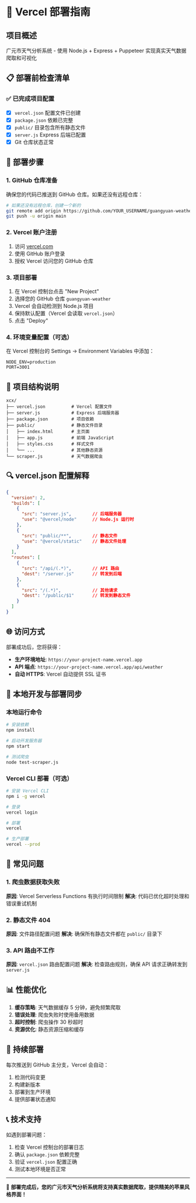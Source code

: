 # 🚀 Vercel 部署指南

## 项目概述
广元市天气分析系统 - 使用 Node.js + Express + Puppeteer 实现真实天气数据爬取和可视化

## 📋 部署前检查清单

### ✅ 已完成项目配置
- [x] `vercel.json` 配置文件已创建
- [x] `package.json` 依赖已完整
- [x] `public/` 目录包含所有静态文件
- [x] `server.js` Express 后端已配置
- [x] Git 仓库状态正常

## 🔧 部署步骤

### 1. GitHub 仓库准备
确保您的代码已推送到 GitHub 仓库。如果还没有远程仓库：

```bash
# 如果还没有远程仓库，创建一个新的
git remote add origin https://github.com/YOUR_USERNAME/guangyuan-weather.git
git push -u origin main
```

### 2. Vercel 账户注册
1. 访问 [vercel.com](https://vercel.com)
2. 使用 GitHub 账户登录
3. 授权 Vercel 访问您的 GitHub 仓库

### 3. 项目部署
1. 在 Vercel 控制台点击 "New Project"
2. 选择您的 GitHub 仓库 `guangyuan-weather`
3. Vercel 会自动检测到 Node.js 项目
4. 保持默认配置（Vercel 会读取 `vercel.json`）
5. 点击 "Deploy"

### 4. 环境变量配置（可选）
在 Vercel 控制台的 Settings → Environment Variables 中添加：

```
NODE_ENV=production
PORT=3001
```

## 📁 项目结构说明

```
xcx/
├── vercel.json          # Vercel 配置文件
├── server.js            # Express 后端服务器
├── package.json         # 项目依赖
├── public/              # 静态文件目录
│   ├── index.html       # 主页面
│   ├── app.js           # 前端 JavaScript
│   ├── styles.css       # 样式文件
│   └── ...              # 其他静态资源
└── scraper.js           # 天气数据爬虫
```

## 🔍 vercel.json 配置解释

```json
{
  "version": 2,
  "builds": [
    {
      "src": "server.js",        // 后端服务器
      "use": "@vercel/node"      // Node.js 运行时
    },
    {
      "src": "public/**",        // 静态文件
      "use": "@vercel/static"    // 静态文件处理
    }
  ],
  "routes": [
    {
      "src": "/api/(.*)",        // API 路由
      "dest": "/server.js"       // 转发到后端
    },
    {
      "src": "/(.*)",            // 其他请求
      "dest": "/public/$1"       // 转发到静态文件
    }
  ]
}
```

## 🌐 访问方式

部署成功后，您将获得：
- **生产环境地址**: `https://your-project-name.vercel.app`
- **API 端点**: `https://your-project-name.vercel.app/api/weather`
- **自动 HTTPS**: Vercel 自动提供 SSL 证书

## 🔧 本地开发与部署同步

### 本地运行命令
```bash
# 安装依赖
npm install

# 启动开发服务器
npm start

# 测试爬虫
node test-scraper.js
```

### Vercel CLI 部署（可选）
```bash
# 安装 Vercel CLI
npm i -g vercel

# 登录
vercel login

# 部署
vercel

# 生产部署
vercel --prod
```

## 🐛 常见问题

### 1. 爬虫数据获取失败
**原因**: Vercel Serverless Functions 有执行时间限制
**解决**: 代码已优化超时处理和错误重试机制

### 2. 静态文件 404
**原因**: 文件路径配置问题
**解决**: 确保所有静态文件都在 `public/` 目录下

### 3. API 路由不工作
**原因**: `vercel.json` 路由配置问题
**解决**: 检查路由规则，确保 API 请求正确转发到 `server.js`

## 📊 性能优化

1. **缓存策略**: 天气数据缓存 5 分钟，避免频繁爬取
2. **错误处理**: 爬虫失败时使用备用数据
3. **超时控制**: 爬虫操作 30 秒超时
4. **资源优化**: 静态资源压缩和缓存

## 🔄 持续部署

每次推送到 GitHub 主分支，Vercel 会自动：
1. 检测代码变更
2. 构建新版本
3. 部署到生产环境
4. 提供部署状态通知

## 📞 技术支持

如遇到部署问题：
1. 检查 Vercel 控制台的部署日志
2. 确认 `package.json` 依赖完整
3. 验证 `vercel.json` 配置正确
4. 测试本地环境是否正常

---

🎉 **部署完成后，您的广元市天气分析系统将支持真实数据爬取，提供精美的苹果风格界面！**